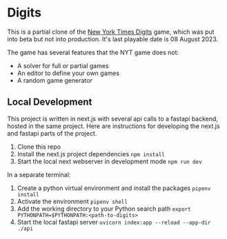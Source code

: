 # Digits

This is a partial clone of the [New York Times Digits](https://www.nytimes.com/games/digits) game, which was put into beta but not into production. It's last playable date is 08 August 2023.

The game has several features that the NYT game does not:

* A solver for full or partial games
* An editor to define your own games
* A random game generator

## Local Development 

This project is written in next.js with several api calls to a fastapi backend, hosted in the same project.  Here are instructions for developing the next.js and fastapi parts of the project.

1. Clone this repo
2. Install the next.js project dependencies `npm install`
3. Start the local next webserver in development mode `npm run dev`

In a separate terminal:
1. Create a python virtual environment and install the packages `pipenv install`
2. Activate the environment `pipenv shell`
3. Add the working directory to your Python search path `export PYTHONPATH=$PYTHONPATH:<path-to-digits>`
4. Start the local fastapi server `uvicorn index:app --reload --app-dir ./api`

